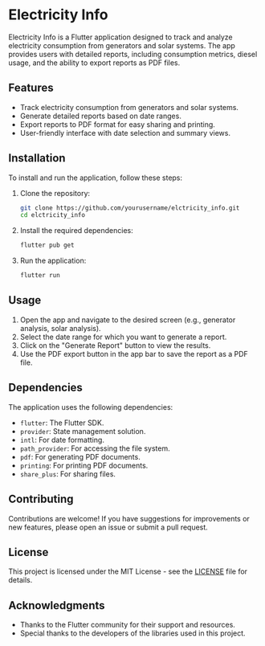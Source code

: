 # Electricity Info

Electricity Info is a Flutter application designed to track and analyze electricity consumption from generators and solar systems. The app provides users with detailed reports, including consumption metrics, diesel usage, and the ability to export reports as PDF files.

## Features

- Track electricity consumption from generators and solar systems.
- Generate detailed reports based on date ranges.
- Export reports to PDF format for easy sharing and printing.
- User-friendly interface with date selection and summary views.

## Installation

To install and run the application, follow these steps:

1. Clone the repository:
   ```bash
   git clone https://github.com/yourusername/elctricity_info.git
   cd elctricity_info
   ```

2. Install the required dependencies:
   ```bash
   flutter pub get
   ```

3. Run the application:
   ```bash
   flutter run
   ```

## Usage

1. Open the app and navigate to the desired screen (e.g., generator analysis, solar analysis).
2. Select the date range for which you want to generate a report.
3. Click on the "Generate Report" button to view the results.
4. Use the PDF export button in the app bar to save the report as a PDF file.

## Dependencies

The application uses the following dependencies:

- `flutter`: The Flutter SDK.
- `provider`: State management solution.
- `intl`: For date formatting.
- `path_provider`: For accessing the file system.
- `pdf`: For generating PDF documents.
- `printing`: For printing PDF documents.
- `share_plus`: For sharing files.

## Contributing

Contributions are welcome! If you have suggestions for improvements or new features, please open an issue or submit a pull request.

## License

This project is licensed under the MIT License - see the [LICENSE](LICENSE) file for details.

## Acknowledgments

- Thanks to the Flutter community for their support and resources.
- Special thanks to the developers of the libraries used in this project.
